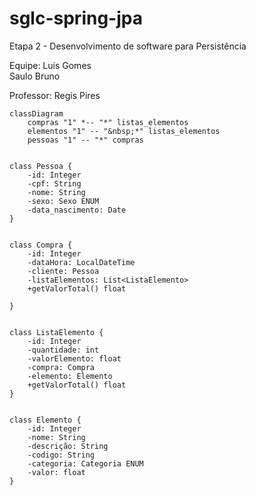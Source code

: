 # sglc-spring-jpa
Etapa 2 - Desenvolvimento de software para Persistência  


Equipe: Luis Gomes  
        Saulo Bruno  

        
Professor: Regis Pires  


```mermaid
classDiagram
    compras "1" *-- "*" listas_elementos
    elementos "1" -- "&nbsp;*" listas_elementos
    pessoas "1" -- "*" compras


class Pessoa {
    -id: Integer
    -cpf: String
    -nome: String
    -sexo: Sexo ENUM
    -data_nascimento: Date
}


class Compra {
    -id: Integer
    -dataHora: LocalDateTime
    -cliente: Pessoa
    -listaElementos: List<ListaElemento>
    +getValorTotal() float

}


class ListaElemento {
    -id: Integer
    -quantidade: int
    -valorElemento: float
    -compra: Compra
    -elemento: Elemento
    +getValorTotal() float
}


class Elemento {
    -id: Integer
    -nome: String
    -descrição: String
    -codigo: String
    -categoria: Categoria ENUM
    -valor: float
}
```
